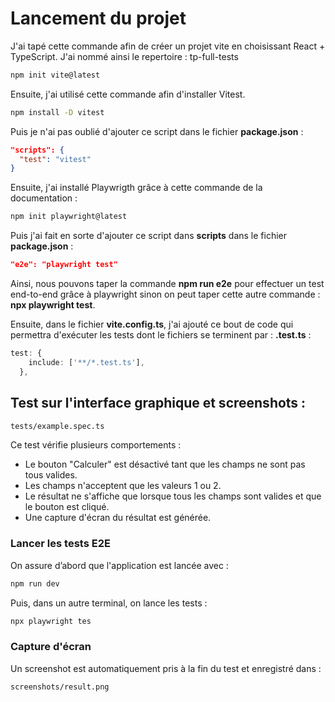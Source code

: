 # Lancement du projet

J'ai tapé cette commande afin de créer un projet vite en choisissant React + TypeScript. J'ai nommé ainsi le repertoire : tp-full-tests
```bash
npm init vite@latest
```


Ensuite, j'ai utilisé cette commande afin d'installer Vitest.
```bash
npm install -D vitest
```

Puis je n'ai pas oublié d'ajouter ce script dans le fichier **package.json** :
```json
"scripts": {
  "test": "vitest"
}
```


Ensuite, j'ai installé Playwrigth grâce à cette commande de la documentation :
```bash
npm init playwright@latest
```

Puis j'ai fait en sorte d'ajouter ce script dans **scripts** dans le fichier **package.json** :
```json
"e2e": "playwright test"
```

Ainsi, nous pouvons taper la commande **npm run e2e** pour effectuer un test end-to-end grâce à playwright sinon on peut taper cette autre commande : **npx playwright test**.



Ensuite, dans le fichier **vite.config.ts**, j'ai ajouté ce bout de code qui permettra d'exécuter les tests dont le fichiers se terminent par : **.test.ts** :
```ts
test: {
    include: ['**/*.test.ts'],
  },
```

## Test sur l'interface graphique et screenshots :
```bash
tests/example.spec.ts
```

Ce test vérifie plusieurs comportements :

- Le bouton "Calculer" est désactivé tant que les champs ne sont pas tous valides.
- Les champs n'acceptent que les valeurs 1 ou 2.
- Le résultat ne s'affiche que lorsque tous les champs sont valides et que le bouton est cliqué.
- Une capture d'écran du résultat est générée.

### Lancer les tests E2E
On assure d’abord que l'application est lancée avec :

```bash
npm run dev
```
Puis, dans un autre terminal, on lance les tests :

```bash
npx playwright tes
```

### Capture d'écran
Un screenshot est automatiquement pris à la fin du test et enregistré dans :

```bash
screenshots/result.png
```